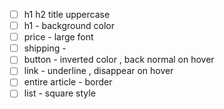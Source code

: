 - [ ] h1 h2 title uppercase
- [ ] h1 - background color
- [ ] price - large font
- [ ] shipping -
- [ ] button - inverted color , back normal on hover
- [ ] link - underline , disappear on hover
- [ ] entire article - border
- [ ] list - square style
